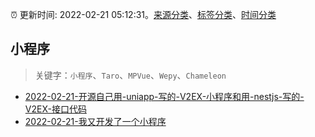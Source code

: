 :alarm_clock: 更新时间: 2022-02-21 05:12:31。[来源分类](../README.md)、[标签分类](../TAGS.md)、[时间分类](../TIMELINE.md)

## 小程序


> 关键字：`小程序`、`Taro`、`MPVue`、`Wepy`、`Chameleon`



- [2022-02-21-开源自己用-uniapp-写的-V2EX-小程序和用-nestjs-写的-V2EX-接口代码](https://www.v2ex.com/t/835360) 
- [2022-02-21-我又开发了一个小程序](https://www.v2ex.com/t/835344) 